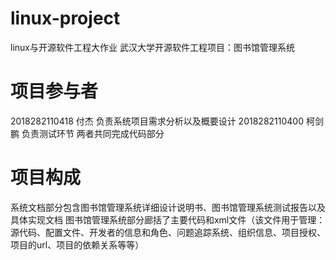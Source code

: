 # linux-project
linux与开源软件工程大作业
武汉大学开源软件工程项目：图书馆管理系统
# 项目参与者
2018282110418 付杰   负责系统项目需求分析以及概要设计
2018282110400 柯剑鹏 负责测试环节
两者共同完成代码部分
# 项目构成
系统文档部分包含图书馆管理系统详细设计说明书、图书馆管理系统测试报告以及具体实现文档
图书馆管理系统部分廊括了主要代码和xml文件（该文件用于管理：源代码、配置文件、开发者的信息和角色、问题追踪系统、组织信息、项目授权、项目的url、项目的依赖关系等等）

